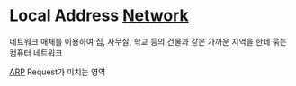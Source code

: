 # Local Address [Network](Network.md)
네트워크 매체를 이용하여 집, 사무실, 학교 등의 건물과 같은 가까운 지역을 한데 묶는 컴퓨터 네트워크

[ARP](ARP.md) Request가 미치는 영역
